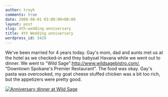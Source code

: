 ```yaml
---
author: troyh
comments: true
date: 2008-08-01 03:00:00+00:00
layout: post
slug: 4th-wedding-anniversary
title: 4th Wedding anniversary
wordpress_id: 3429
---
```


We've been married for 4 years today. Gay's mom, dad and aunts met us at the hotel as we checked-in and they babysat Havana while we went out to dinner. We went to "Wild Sage":http://www.wildsagebistro.com/, "Downtown Spokane's Premier Restaurant". The food was okay. Gay's pasta was overcooked, my goat cheese stuffed chicken was a bit too rich, but the appetizers were pretty good.

[![Anniversary dinner at Wild Sage](http://farm4.static.flickr.com/3076/2736085534_f48d8ecc92.jpg)](http://www.flickr.com/photos/troyh/2736085534/)
